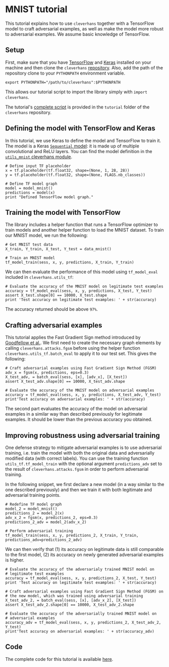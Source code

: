 # MNIST tutorial

This tutorial explains how to use `cleverhans` together 
with a TensorFlow model to craft adversarial examples, 
as well as make the model more robust to adversarial 
examples. We assume basic knowledge of TensorFlow. 

## Setup

First, make sure that you have [TensorFlow](https://www.tensorflow.org/versions/r0.10/get_started/os_setup.html#download-and-setup) 
and [Keras](https://keras.io/#installation) installed on
your machine and then clone the `cleverhans` 
[repository](https://github.com/openai/cleverhans).
Also, add the path of the repository clone to your 
`PYTHONPATH` environment variable. 
```
export PYTHONPATH="/path/to/cleverhans":$PYTHONPATH
```
This allows our tutorial script to import the library 
simply with `import cleverhans`. 

The tutorial's [complete script](https://github.com/openai/cleverhans/blob/master/tutorials/mnist_tutorial.py) 
is provided in the `tutorial` folder of the 
`cleverhans` repository. 

## Defining the model with TensorFlow and Keras

In this tutorial, we use Keras to define the model
and TensorFlow to train it. The model is a Keras 
[`Sequential` model](https://keras.io/models/sequential/): 
it is made up of multiple convolutional and ReLU layers. 
You can find the model definition in the 
[`utils_mnist` cleverhans module](https://github.com/openai/cleverhans/blob/master/cleverhans/utils_mnist.py).

```
# Define input TF placeholder
x = tf.placeholder(tf.float32, shape=(None, 1, 28, 28))
y = tf.placeholder(tf.float32, shape=(None, FLAGS.nb_classes))

# Define TF model graph
model = model_mnist()
predictions = model(x)
print "Defined TensorFlow model graph."
```

## Training the model with TensorFlow

The library includes a helper function that runs a
TensorFlow optimizer to train models and another 
helper function to load the MNIST dataset. 
To train our MNIST model, we run the following: 

```
# Get MNIST test data
X_train, Y_train, X_test, Y_test = data_mnist()

# Train an MNIST model
tf_model_train(sess, x, y, predictions, X_train, Y_train)
```

We can then evaluate the performance of this model
using `tf_model_eval` included in `cleverhans.utils_tf`:

```
# Evaluate the accuracy of the MNIST model on legitimate test examples
accuracy = tf_model_eval(sess, x, y, predictions, X_test, Y_test)
assert X_test.shape[0] == 10000, X_test.shape
print 'Test accuracy on legitimate test examples: ' + str(accuracy)
```

The accuracy returned should be above `97%`.

## Crafting adversarial examples

This tutorial applies the Fast Gradient Sign method
introduced by [Goodfellow et al.](https://arxiv.org/abs/1412.6572).
We first need to create the necessary graph elements by 
calling `cleverhans.attacks.fgsm` before using the helper
function `cleverhans.utils_tf.batch_eval` to apply it to 
our test set. This gives the following:

```
# Craft adversarial examples using Fast Gradient Sign Method (FGSM)
adv_x = fgsm(x, predictions, eps=0.3)
X_test_adv, = batch_eval(sess, [x], [adv_x], [X_test])
assert X_test_adv.shape[0] == 10000, X_test_adv.shape

# Evaluate the accuracy of the MNIST model on adversarial examples
accuracy = tf_model_eval(sess, x, y, predictions, X_test_adv, Y_test)
print'Test accuracy on adversarial examples: ' + str(accuracy)
```

The second part evaluates the accuracy of the model on 
adversarial examples in a similar way than described 
previously for legitimate examples. It should be lower
than the previous accuracy you obtained.


## Improving robustness using adversarial training

One defense strategy to mitigate adversarial examples is to use
adversarial training, i.e. train the model with both the 
original data and adversarially modified data (with correct 
labels). You can use the training function `utils_tf.tf_model_train`
with the optional argument `predictions_adv` set to the result 
of `cleverhans.attacks.fgsm` in order to perform adversarial 
training. 

In the following snippet, we first declare a new model (in a 
way similar to the one described previously) and then we train
it with both legitimate and adversarial training points. 

```
# Redefine TF model graph
model_2 = model_mnist()
predictions_2 = model_2(x)
adv_x_2 = fgsm(x, predictions_2, eps=0.3)
predictions_2_adv = model_2(adv_x_2)

# Perform adversarial training
tf_model_train(sess, x, y, predictions_2, X_train, Y_train, predictions_adv=predictions_2_adv)
```

We can then verify that (1) its accuracy on legitimate data is 
still comparable to the first model, (2) its accuracy on newly
generated adversarial examples is higher.

```
# Evaluate the accuracy of the adversarialy trained MNIST model on
# legitimate test examples
accuracy = tf_model_eval(sess, x, y, predictions_2, X_test, Y_test)
print 'Test accuracy on legitimate test examples: ' + str(accuracy)

# Craft adversarial examples using Fast Gradient Sign Method (FGSM) on
# the new model, which was trained using adversarial training
X_test_adv_2, = batch_eval(sess, [x], [adv_x_2], [X_test])
assert X_test_adv_2.shape[0] == 10000, X_test_adv_2.shape

# Evaluate the accuracy of the adversarially trained MNIST model on
# adversarial examples
accuracy_adv = tf_model_eval(sess, x, y, predictions_2, X_test_adv_2, Y_test)
print'Test accuracy on adversarial examples: ' + str(accuracy_adv)
```

## Code

The complete code for this tutorial is available [here](https://github.com/openai/cleverhans/blob/master/tutorials/mnist_tutorial.py).
